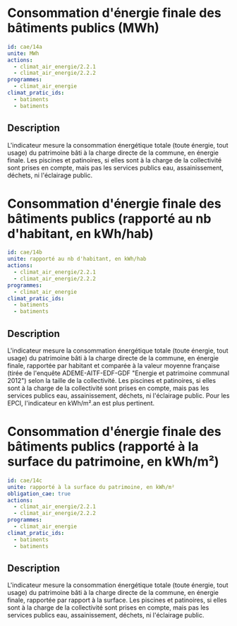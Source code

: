 # Consommation d'énergie finale des bâtiments publics (MWh)
```yaml
id: cae/14a
unite: MWh
actions:
  - climat_air_energie/2.2.1
  - climat_air_energie/2.2.2
programmes:
  - climat_air_energie
climat_pratic_ids:
  - batiments
  - batiments
```
## Description
L'indicateur mesure la consommation énergétique totale (toute énergie, tout usage) du patrimoine bâti à la charge directe de la commune, en énergie finale. Les piscines et patinoires, si elles sont à la charge de la collectivité sont prises en compte, mais pas les services publics eau, assainissement, déchets, ni l'éclairage public.




# Consommation d'énergie finale des bâtiments publics (rapporté au nb d'habitant, en kWh/hab)
```yaml
id: cae/14b
unite: rapporté au nb d'habitant, en kWh/hab
actions:
  - climat_air_energie/2.2.1
  - climat_air_energie/2.2.2
programmes:
  - climat_air_energie
climat_pratic_ids:
  - batiments
  - batiments
```
## Description
L'indicateur mesure la consommation énergétique totale (toute énergie, tout usage) du patrimoine bâti à la charge directe de la commune, en énergie finale, rapportée par habitant et comparée à la valeur moyenne française (tirée de l'enquête ADEME-AITF-EDF-GDF "Energie et patrimoine communal 2012") selon la taille de la collectivité. Les piscines et patinoires, si elles sont à la charge de la collectivité sont prises en compte, mais pas les services publics eau, assainissement, déchets, ni l'éclairage public. Pour les EPCI, l'indicateur en kWh/m².an est plus pertinent.




# Consommation d'énergie finale des bâtiments publics (rapporté à la surface du patrimoine, en kWh/m²)
```yaml
id: cae/14c
unite: rapporté à la surface du patrimoine, en kWh/m²
obligation_cae: true
actions:
  - climat_air_energie/2.2.1
  - climat_air_energie/2.2.2
programmes:
  - climat_air_energie
climat_pratic_ids:
  - batiments
  - batiments
```
## Description
L'indicateur mesure la consommation énergétique totale (toute énergie, tout usage) du patrimoine bâti à la charge directe de la commune, en énergie finale, rapportée par rapport à la surface. Les piscines et patinoires, si elles sont à la charge de la collectivité sont prises en compte, mais pas les services publics eau, assainissement, déchets, ni l'éclairage public.





